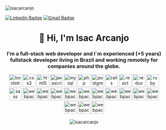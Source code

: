 ### 
<p align="left"> <img src="https://komarev.com/ghpvc/?username=isacarcanjo&style=plastic&label=Stalker+visits" alt="isacarcanjo" /> </p>
 
 [![Linkedin Badge](https://img.shields.io/badge/-Isac%20Arcanjo-548931?style=flat-square&logo=Linkedin&logoColor=white&link=https://www.linkedin.com/in/isac-arcanjo-098a0b164/)](https://www.linkedin.com/in/isac-arcanjo-098a0b164/)
[![Gmail Badge](https://img.shields.io/badge/-arcanjo.fiec@gmail.com-548931?style=flat-square&logo=Gmail&logoColor=white&link=mailto:arcanjo.fiec@gmail.com)](mailto:arcanjo.fiec@gmail.com)


<h1 align="center">👋 Hi, I'm Isac Arcanjo</h1>
<h3 align="center">I'm a full-stack web developer and I´m experienced (+5 years) fullstack developer living in Brazil and working remotely for companies around the globe.
</h3>

<p align="center"><img src="https://cdn.jsdelivr.net/gh/devicons/devicon/icons/bootstrap/bootstrap-original.svg" alt="bootstrap" width="40" height="40"/> <img src="https://cdn.jsdelivr.net/gh/devicons/devicon/icons/css3/css3-original.svg" alt="css3" width="40" height="40"/> <img src="https://cdn.jsdelivr.net/gh/devicons/devicon/icons/html5/html5-original.svg" alt="html5" width="40" height="40"/> <img src="https://cdn.jsdelivr.net/gh/devicons/devicon/icons/javascript/javascript-original.svg" alt="javascript" width="40" height="40"/> <img src="https://cdn.jsdelivr.net/gh/devicons/devicon/icons/mysql/mysql-original.svg" alt="mysql" width="40" height="40"/> <img src="https://cdn.jsdelivr.net/gh/devicons/devicon/icons/php/php-original.svg" alt="php" width="40" height="40"/> <img src="https://cdn.jsdelivr.net/gh/devicons/devicon/icons/postgresql/postgresql-original.svg" alt="postgresql" width="40" height="40"/> <img src="https://cdn.jsdelivr.net/gh/devicons/devicon/icons/redux/redux-original.svg" alt="rails" width="40" height="40"/> <img src="https://cdn.jsdelivr.net/gh/devicons/devicon/icons/react/react-original.svg" alt="react" width="40" height="40"/> <img src="https://cdn.jsdelivr.net/gh/devicons/devicon/icons/redis/redis-original.svg" alt="redux" width="40" height="40"/> <img src="https://cdn.jsdelivr.net/gh/devicons/devicon/icons/vuejs/vuejs-original.svg" alt="ruby" width="40" height="40"/> <img src="https://cdn.jsdelivr.net/gh/devicons/devicon/icons/mongodb/mongodb-original.svg" alt="sass" width="40" height="40"/> <img src="https://cdn.jsdelivr.net/gh/devicons/devicon/icons/go/go-original-wordmark.svg" alt="webpack" width="40" height="40"/> <img src="https://cdn.jsdelivr.net/gh/devicons/devicon/icons/apachekafka/apachekafka-original-wordmark.svg" alt="webpack" width="40" height="40"/> <img src="https://cdn.jsdelivr.net/gh/devicons/devicon/icons/amazonwebservices/amazonwebservices-original-wordmark.svg" alt="webpack" width="40" height="40"/> <img src="https://cdn.jsdelivr.net/gh/devicons/devicon/icons/android/android-original-wordmark.svg" alt="webpack" width="40" height="40"/> <img src="https://cdn.jsdelivr.net/gh/devicons/devicon/icons/docker/docker-original-wordmark.svg" alt="webpack" width="40" height="40"/> <img src="https://cdn.jsdelivr.net/gh/devicons/devicon/icons/flutter/flutter-original.svg" alt="webpack" width="40" height="40"/> <img src="https://cdn.jsdelivr.net/gh/devicons/devicon/icons/python/python-original-wordmark.svg" alt="webpack" width="40" height="40"/> <img src="https://cdn.jsdelivr.net/gh/devicons/devicon/icons/typescript/typescript-original.svg" alt="webpack" width="40" height="40"/> <img src="https://cdn.jsdelivr.net/gh/devicons/devicon/icons/wordpress/wordpress-original.svg" alt="webpack" width="40" height="40"/> <img src="https://cdn.jsdelivr.net/gh/devicons/devicon/icons/sass/sass-original.svg" alt="webpack" width="40" height="40"/> <img src="https://cdn.jsdelivr.net/gh/devicons/devicon/icons/graphql/graphql-plain-wordmark.svg" alt="webpack" width="40" height="40"/> <img src="https://cdn.jsdelivr.net/gh/devicons/devicon/icons/graphql/graphql-plain-wordmark.svg" alt="webpack" width="40" height="40"/> <img src="https://cdn.jsdelivr.net/gh/devicons/devicon/icons/figma/figma-original.svg" alt="webpack" width="40" height="40"/>
 
 

</p>

<p align="center"><img align="center" src="https://github-readme-stats.vercel.app/api/?username=isacarcanjo&show_icons=true&title_color=548931&icon_color=548931&text_color=fff&bg_color=151515" alt="isacarcanjo" /></p>









